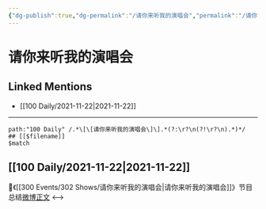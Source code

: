 ```yaml
---
{"dg-publish":true,"dg-permalink":"/请你来听我的演唱会","permalink":"/请你来听我的演唱会/"}
---
```


# 请你来听我的演唱会

## Linked Mentions
- [[100 Daily/2021-11-22\|2021-11-22]]


---

```expander
path:"100 Daily" /.*\[\[请你来听我的演唱会\]\].*(?:\r?\n(?!\r?\n).*)*/
## [[$filename]]
$match
```
## [[100 Daily/2021-11-22\|2021-11-22]]
🎵《[[300 Events/302 Shows/请你来听我的演唱会\|请你来听我的演唱会]]》节目总结[微博正文](https://m.weibo.cn/6466290670/4706465850068466)
<-->
